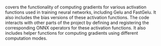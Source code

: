 covers the functionality of computing gradients for various activation functions used in training neural networks, including Gelu and FastGelu. It also includes the bias versions of these activation functions. The code interacts with other parts of the project by defining and registering the corresponding ONNX operators for these activation functions. It also includes helper functions for computing gradients using different computation modes.